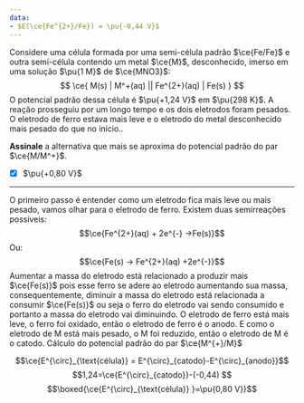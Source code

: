 ```yaml
---
data:
- $E(\ce{Fe^{2+}/Fe}) = \pu{-0,44 V}$
---
```


Considere uma célula formada por uma semi-célula padrão $\ce{Fe/Fe}$ e outra semi-célula contendo um metal $\ce{M}$, desconhecido, imerso em uma solução $\pu{1 M}$ de $\ce{MNO3}$:
$$
    \ce{ M(s) | M^+(aq) || Fe^{2+}(aq) | Fe(s) }
$$
O potencial padrão dessa célula é $\pu{+1,24 V}$ em $\pu{298 K}$. A reação prosseguiu por um longo tempo e os dois eletrodos foram pesados. O eletrodo de ferro estava mais leve e o eletrodo do metal desconhecido mais pesado do que no início..  

**Assinale** a alternativa que mais se aproxima do potencial padrão do par $\ce{M/M^+}$.

- [x] $\pu{+0,80 V}$

---


O primeiro passo é entender como um eletrodo fica mais leve ou mais pesado, vamos olhar para o eletrodo de ferro. Existem duas semirreações possíveis:
$$\ce{Fe^{2+}(aq) + 2e^{-} ->Fe(s)}$$
Ou:
$$\ce{Fe(s) -> Fe^{2+}(aq) +2e^{-}}$$
Aumentar a massa do eletrodo está relacionado a produzir mais $\ce{Fe(s)}$ pois esse ferro se adere ao eletrodo aumentando sua massa, consequentemente, diminuir a massa do eletrodo está relacionada a consumir $\ce{Fe(s)}$ ou seja o ferro do eletrodo vai sendo consumido e portanto a massa do eletrodo vai diminuindo.
O eletrodo de ferro está mais leve, o ferro foi oxidado, então o eletrodo de ferro é o anodo. E como o eletrodo de M está mais pesado, o M foi reduzido, então o eletrodo de M é o catodo.
Cálculo do potencial padrão do par $\ce{M^{+}/M}$

$$\ce{E^{\circ}_{\text{célula}} = E^{\circ}_{catodo}-E^{\circ}_{anodo}}$$
$$1,24=\ce{E^{\circ}_{catodo}}-(-0,44) $$
$$\boxed{\ce{E^{\circ}_{\text{célula}} }=\pu{0,80 V}}$$
